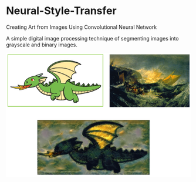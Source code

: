 # Neural-Style-Transfer
Creating Art from Images Using Convolutional Neural Network

A simple digital image processing technique of segmenting images into grayscale and binary images.

![images1](result1.JPG)
